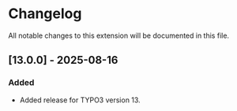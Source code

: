 # Changelog
All notable changes to this extension will be documented in this file.

## [13.0.0] - 2025-08-16
### Added
- Added release for TYPO3 version 13.
